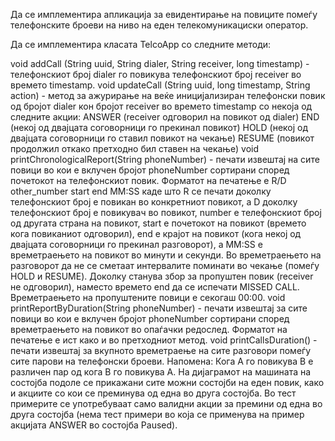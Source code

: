 Да се имплементира апликација за евидентирање на повиците помеѓу телефонските броеви на ниво на еден телекомуникациски оператор.

Да се имплементира класата TelcoApp со следните методи:

void addCall (String uuid, String dialer, String receiver, long timestamp) - телефонскиот број dialer го повикува телефонскиот број receiver во времето timestamp.
void updateCall (String uuid, long timestamp, String action) - метод за ажурирање на веќе иницијализиран телефонски повик од бројот dialer кон бројот receiver во времето timestamp со некоја од следните акции:
ANSWER (receiver одговорил на повикот од dialer)
END (некој од двајцата соговорници го прекинал повикот)
HOLD (некој од двајцата соговорници го ставил повикот на чекање)
RESUME (повикот продолжил откако претходно бил ставен на чекање)
void printChronologicalReport(String phoneNumber) - печати извештај на сите повици во кои е вклучен бројот phoneNumber сортирани според почетокот на телефонскиот повик. Форматот на печатење е R/D other_number start end MM:SS каде што R се печати доколку телефонскиот број е повикан во конкретниот повикот, а D доколку телефонскиот број е повикувач во повикот, number е телефонскиот број од другата страна на повикот, start е почетокот на повикот (времето кога повиканиот одговорил), end е крајот на повикот (кога некој од двајцата соговорници го прекинал разговорот), а MM:SS е времетраењето на повикот во минути и секунди. Во времетраењето на разговорот да не се сметаaт интервалите поминати во чекање (помеѓу HOLD и RESUME). Доколку станува збор за пропуштен повик (receiver не одговорил), наместо времето end да се испечати MISSED CALL. Времетраењето на пропуштените повици е секогаш 00:00.
void printReportByDuration(String phoneNumber) - печати извештај за сите повици во кои е вклучен бројот phoneNumber сортирани според времетраењето на повикот во опаѓачки редослед. Форматот на печатење е ист како и во претходниот метод.
void printCallsDuration() - печати извештај за вкупното времетраење на сите разговори помеѓу сите парови на телефонски броеви. Напомена: Кога А го повикува B е различен пар од кога B го повикува А.
На дијаграмот на машината на состојба подоле се прикажани сите можни состојби на еден повик, како и акциите со кои се преминува од една во друга состојба. Во тест примерите се употребуваат само валидни акции за премини од една во друга состојба (нема тест примери во која се применува на пример акцијата ANSWER во состојба Paused).